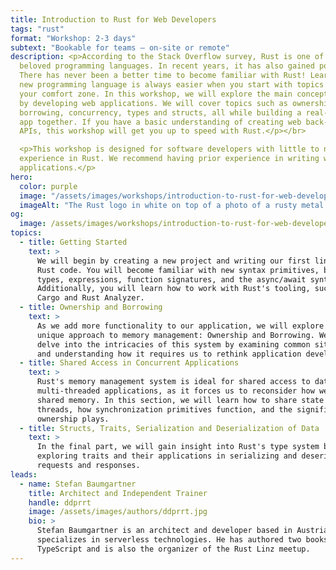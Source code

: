 ```yaml
---
title: Introduction to Rust for Web Developers
tags: "rust"
format: "Workshop: 2-3 days"
subtext: "Bookable for teams – on-site or remote"
description: <p>According to the Stack Overflow survey, Rust is one of the most
  beloved programming languages. In recent years, it has also gained popularity.
  There has never been a better time to become familiar with Rust! Learning a
  new programming language is always easier when you start with topics within
  your comfort zone. In this workshop, we will explore the main concepts of Rust
  by developing web applications. We will cover topics such as ownership and
  borrowing, concurrency, types and structs, all while building a real-world web
  app together. If you have a basic understanding of creating web back-ends and
  APIs, this workshop will get you up to speed with Rust.</p></br>

  <p>This workshop is designed for software developers with little to no
  experience in Rust. We recommend having prior experience in writing web
  applications.</p>
hero:
  color: purple
  image: "/assets/images/workshops/introduction-to-rust-for-web-developers/header-background.jpg"
  imageAlt: "The Rust logo in white on top of a photo of a rusty metal surface"
og:
  image: /assets/images/workshops/introduction-to-rust-for-web-developers/og-image.jpg
topics:
  - title: Getting Started
    text: >
      We will begin by creating a new project and writing our first lines of
      Rust code. You will become familiar with new syntax primitives, basic
      types, expressions, function signatures, and the async/await syntax.
      Additionally, you will learn how to work with Rust's tooling, such as
      Cargo and Rust Analyzer.
  - title: Ownership and Borrowing
    text: >
      As we add more functionality to our application, we will explore Rust's
      unique approach to memory management: Ownership and Borrowing. We will
      delve into the intricacies of this system by examining common situations
      and understanding how it requires us to rethink application development.
  - title: Shared Access in Concurrent Applications
    text: >
      Rust's memory management system is ideal for shared access to data in
      multi-threaded applications, as it forces us to reconsider how we handle
      shared memory. In this section, we will learn how to share state across
      threads, how synchronization primitives function, and the significant role
      ownership plays.
  - title: Structs, Traits, Serialization and Deserialization of Data
    text: >
      In the final part, we will gain insight into Rust's type system by
      exploring traits and their applications in serializing and deserializing
      requests and responses.
leads:
  - name: Stefan Baumgartner
    title: Architect and Independent Trainer
    handle: ddprrt
    image: /assets/images/authors/ddprrt.jpg
    bio: >
      Stefan Baumgartner is an architect and developer based in Austria who
      specializes in serverless technologies. He has authored two books on
      TypeScript and is also the organizer of the Rust Linz meetup.
---
```


<!--break-->
